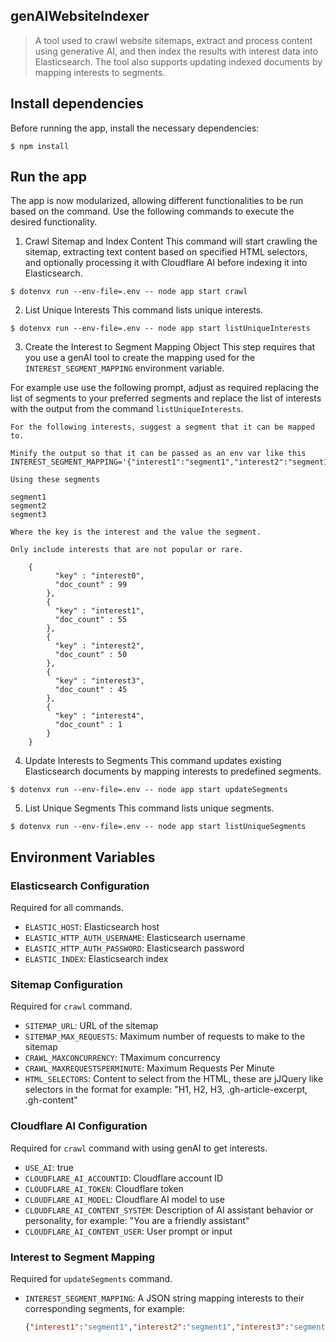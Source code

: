 ## genAIWebsiteIndexer

> A tool used to crawl website sitemaps, extract and process content using generative AI, and then index the results with interest data into Elasticsearch. The tool also supports updating indexed documents by mapping interests to segments.

## Install dependencies

Before running the app, install the necessary dependencies:

```
$ npm install
```

## Run the app

The app is now modularized, allowing different functionalities to be run based on the command. Use the following commands to execute the desired functionality.

1. Crawl Sitemap and Index Content
This command will start crawling the sitemap, extracting text content based on specified HTML selectors, and optionally processing it with Cloudflare AI before indexing it into Elasticsearch.

```
$ dotenvx run --env-file=.env -- node app start crawl
```

2. List Unique Interests
This command lists unique interests.

```
$ dotenvx run --env-file=.env -- node app start listUniqueInterests
```

3. Create the Interest to Segment Mapping Object
This step requires that you use a genAI tool to create the mapping used for the `INTEREST_SEGMENT_MAPPING` environment variable.

For example use use the following prompt, adjust as required replacing the list of segments to your preferred segments and replace the list of interests with the output from the command `listUniqueInterests`.

```
For the following interests, suggest a segment that it can be mapped to.

Minify the output so that it can be passed as an env var like this INTEREST_SEGMENT_MAPPING='{"interest1":"segment1","interest2":"segment1","interest3":"segment2","interest4":"segment3"}'

Using these segments

segment1
segment2
segment3

Where the key is the interest and the value the segment.

Only include interests that are not popular or rare.

    {
          "key" : "interest0",
          "doc_count" : 99
        },
        {
          "key" : "interest1",
          "doc_count" : 55
        },
        {
          "key" : "interest2",
          "doc_count" : 50
        },
        {
          "key" : "interest3",
          "doc_count" : 45
        },
        {
          "key" : "interest4",
          "doc_count" : 1
        }
    }

```


4. Update Interests to Segments
This command updates existing Elasticsearch documents by mapping interests to predefined segments.

```
$ dotenvx run --env-file=.env -- node app start updateSegments
```

5. List Unique Segments
This command lists unique segments.

```
$ dotenvx run --env-file=.env -- node app start listUniqueSegments
```


## Environment Variables

### Elasticsearch Configuration
Required for all commands.

- `ELASTIC_HOST`: Elasticsearch host
- `ELASTIC_HTTP_AUTH_USERNAME`: Elasticsearch username
- `ELASTIC_HTTP_AUTH_PASSWORD`: Elasticsearch password
- `ELASTIC_INDEX`: Elasticsearch index

### Sitemap Configuration
Required for `crawl` command.

- `SITEMAP_URL`: URL of the sitemap
- `SITEMAP_MAX_REQUESTS`: Maximum number of requests to make to the sitemap
- `CRAWL_MAXCONCURRENCY`: TMaximum concurrency
- `CRAWL_MAXREQUESTSPERMINUTE`: Maximum Requests Per Minute
- `HTML_SELECTORS`: Content to select from the HTML, these are jJQuery like selectors in the format for example: "H1, H2, H3, .gh-article-excerpt, .gh-content"


### Cloudflare AI Configuration
Required for `crawl` command with using genAI to get interests.

- `USE_AI`: true
- `CLOUDFLARE_AI_ACCOUNTID`: Cloudflare account ID
- `CLOUDFLARE_AI_TOKEN`: Cloudflare token
- `CLOUDFLARE_AI_MODEL`: Cloudflare AI model to use
- `CLOUDFLARE_AI_CONTENT_SYSTEM`: Description of AI assistant behavior or personality, for example: "You are a friendly assistant"
- `CLOUDFLARE_AI_CONTENT_USER`: User prompt or input

### Interest to Segment Mapping
Required for `updateSegments` command.

- `INTEREST_SEGMENT_MAPPING`: A JSON string mapping interests to their corresponding segments, for example:

  ```json
  {"interest1":"segment1","interest2":"segment1","interest3":"segment2","interest4":"segment3"}
  ```